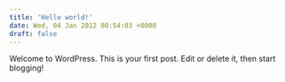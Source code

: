 ```yaml
---
title: 'Hello world!'
date: Wed, 04 Jan 2012 00:54:03 +0000
draft: false
---
```


Welcome to WordPress. This is your first post. Edit or delete it, then start blogging!